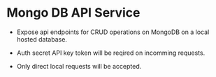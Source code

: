 # Mongo DB API Service


- Expose api endpoints for CRUD operations on MongoDB on a local hosted database.

- Auth secret API key token will be reqired on incomming requests.

- Only direct local requests will be accepted.

